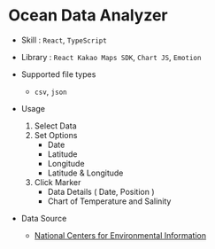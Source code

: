 # Ocean Data Analyzer

- Skill : `React`, `TypeScript`
- Library : `React Kakao Maps SDK`, `Chart JS`, `Emotion`

- Supported file types
    - `csv`, `json`

- Usage
    1. Select Data
    2. Set Options
        - Date
        - Latitude
        - Longitude
        - Latitude & Longitude
    3. Click Marker
        - Data Details ( Date, Position )
        - Chart of Temperature and Salinity

- Data Source
    - [National Centers for Environmental Information](https://www.ncei.noaa.gov/access/world-ocean-database/datawodgeo.html)